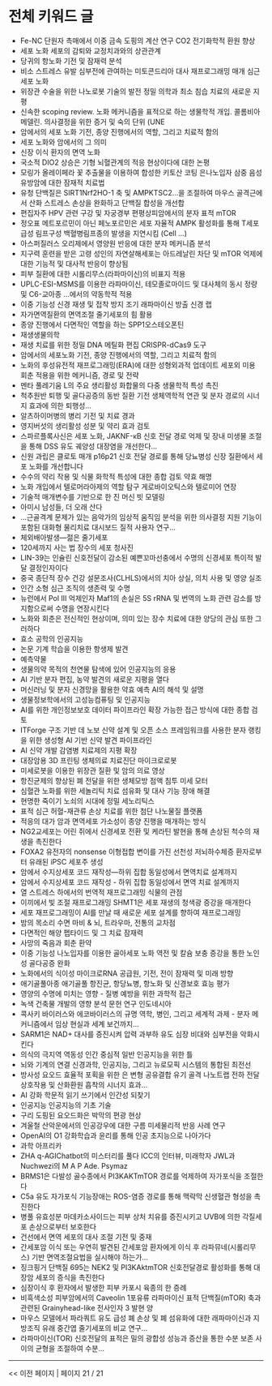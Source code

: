 # 전체 키워드 글

- Fe-NC 단원자 촉매에서 이중 금속 도핑의 계산 연구 CO2 전기화학적 환원 향상
- 세포 노화 세포의 감퇴와 교정치과와의 상관관계
- 당귀의 항노화 기전 및 잠재력 분석
- 비소 스트레스 유발 심부전에 관여하는 미토콘드리아 대사 재프로그래밍 매개 심근 세포 노화
- 위장관 수술을 위한 나노로봇 기술의 발전 정밀 의학과 최소 침습 치료의 새로운 지평
- 신속한 scoping review. 노화 메커니즘을 표적으로 하는 생물학적 개입. 콜롬비아 메델린. 의사결정을 위한 증거 및 숙의 단위 (UNE
- 암에서의 세포 노화 기전, 종양 진행에서의 역할, 그리고 치료적 함의
- 세포 노화와 암에서의 그 의미
- 신장 이식 환자의 면역 노화
- 국소적 DIO2 상승은 기형 뇌혈관계의 적응 현상이다에 대한 논평
- 모링가 올레이페라 꽃 추출물을 이용하여 합성한 키토산 코팅 은나노입자 삼중 음성 유방암에 대한 잠재적 치료법
- 유청 단백질은 SIRT1Nrf2HO-1 축 및 AMPKTSC2…을 조절하여 마우스 골격근에서 산화 스트레스 손상을 완화하고 단백질 합성을 개선합
- 편집자주 HPV 관련 구강 및 자궁경부 편평상피암에서의 분자 표적 mTOR
- 정오표 메트포르민이 아닌 페노포르민은 세포 자율적 AMPK 활성화를 통해 T세포 급성 림프구성 백혈병림프종의 발생을 지연시킴 (Cell …)
- 아스퍼질러스 오리제에서 영양원 반응에 대한 분자 메커니즘 분석
- 지구력 훈련을 받은 고령 성인의 자연살해세포는 아드레날린 차단 및 mTOR 억제에 대한 기능적 및 대사적 반응이 향상됨
- 피부 질환에 대한 시롤리무스(라파마이신)의 비표지 적용
- UPLC-ESI-MSMS를 이용한 라파마이신, 테모졸로마이드 및 대사체의 동시 정량 및 C6-교아종 …에서의 약동학적 적용
- 이중 기능성 신경 재생 및 접착 방지 조기 래파마이신 방출 신경 랩
- 자가면역질환의 면역조절 줄기세포의 힘 활용
- 종양 진행에서 다면적인 역할을 하는 SPP1오스테오폰틴
- 재생생물의학
- 재생 치료를 위한 정밀 DNA 메틸화 편집 CRISPR-dCas9 도구
- 암에서의 세포노화 기전, 종양 진행에서의 역할, 그리고 치료적 함의
- 노화의 후성유전적 재프로그래밍(ERA)에 대한 성형외과적 업데이트 세포외 미용 회춘 적용을 위한 메커니즘, 경로 및 전략
- 멘타 풀레기움 L의 주요 생리활성 화합물의 다중 생물학적 특성 촉진
- 척추원반 퇴행 및 골다공증의 동반 질환 기전 생체역학적 연관 및 분자 경로의 시너지 효과에 의한 퇴행성…
- 알츠하이머병의 병리 기전 및 치료 경과
- 영지버섯의 생리활성 성분 및 약리 효과 검토
- 스파르플록사신은 세포 노화, JAKNF-κB 신호 전달 경로 억제 및 장내 미생물 조절을 통해 DSS 유도 궤양성 대장염을 개선한다…
- 신원 과립은 클로토 매개 p16p21 신호 전달 경로를 통해 당뇨병성 신장 질환에서 세포 노화를 개선합니다
- 수수의 약리 작용 및 식물 화학적 특성에 대한 종합 검토 약효 해명
- 노화 개입에서 텔로머라아제의 역할 탐구 게로바이오틱스와 텔로미어 연장
- 기술적 매개변수를 기반으로 한 진 머신 빗 모델링
- 아미시 남성들, 더 오래 산다
- …근골격계 문제가 있는 음악가의 임상적 움직임 분석을 위한 의사결정 지원 기능이 포함된 대화형 물리치료 대시보드 질적 사용자 연구…
- 체외배아발생—젊은 줄기세포
- 120세까지 사는 법 장수의 세포 청사진
- LIN-39는 인슐린 신호전달이 감소된 예쁜꼬마선충에서 수명의 신경세포 특이적 발달 결정인자이다
- 중국 종단적 장수 건강 설문조사(CLHLS)에서의 치아 상실, 의치 사용 및 영양 실조
- 인간 소형 심근 조직의 생존력 및 수명
- 뉴런에서 Pol III 억제인자 Maf1의 손실은 5S rRNA 및 번역의 노화 관련 감소를 방지함으로써 수명을 연장시킨다
- 노화와 회춘은 전신적인 현상이며, 의미 있는 장수 치료에 대한 양당의 관심 또한 그러하다
- 효소 공학의 인공지능
- 논문 기계 학습을 이용한 항생제 발견
- 예측약물
- 생물의약 목적의 천연물 탐색에 있어 인공지능의 응용
- AI 기반 분자 편집, 농약 발견의 새로운 지평을 열다
- 머신러닝 및 분자 신경망을 활용한 약효 예측 AI의 해석 및 설명
- 생물정보학에서의 고성능컴퓨팅 및 인공지능
- AI를 위한 개인정보보호 데이터 파이프라인 확장 가능한 접근 방식에 대한 종합 검토
- ITForge 구조 기반 데 노보 신약 설계 및 오픈 소스 프레임워크를 사용한 분자 랭킹을 위한 생성형 AI 기반 신약 발견 파이프라인
- AI 신약 개발 감염병 치료제의 지평 확장
- 대장암용 3D 프린팅 생체의료 치료진단 마이크로로봇
- 미세로봇을 이용한 위장관 질환 및 암의 의료 영상
- 항진균제의 향상된 폐 전달을 위한 생체모방 점액 침투 미세 모터
- 심혈관 노화를 위한 세놀리틱 치료 섬유화 및 대사 기능 장애 해결
- 현명한 죽이기 노쇠의 시대에 정밀 세노리틱스
- 표적 심근 허혈-재관류 손상 치료를 위한 첨단 나노물질 플랫폼
- 적응의 대가 암과 면역세포 가소성이 종양 진행을 매개하는 방식
- NG2교세포는 어린 쥐에서 신경세포 전환 및 케라틴 발현을 통해 손상된 척수의 재생을 촉진한다
- FOXA2 유전자의 nonsense 이형접합 변이를 가진 선천성 저뇌하수체증 환자로부터 유래된 iPSC 세포주 생성
- 암에서 수지상세포 코드 재작성—하위 집합 동일성에서 면역치료 설계까지
- 암에서 수지상세포 코드 재작성 - 하위 집합 동일성에서 면역 치료 설계까지
- 열 스트레스 하에서의 번역적 재프로그래밍 식물의 관점
- 이끼에서 빛 조절 재프로그래밍 SHMT1은 세포 재생의 청색광 증강을 매개한다
- 세포 재프로그래밍이 AI를 만날 때 새로운 세포 설계를 향하여 재프로그래밍
- 밤의 목소리 수면 마비 & 뇌, 트라우마, 전통의 교차점
- 다면적인 해양 펩타이드 및 그 치료 잠재력
- 사망의 죽음과 회춘 환약
- 이중 기능성 나노입자를 이용한 골아세포 노화 역전 및 칼슘 보충 증강을 통한 노인성 골다공증 완화
- 노화에서의 식이성 마이크로RNA 공급원, 기전, 전이 잠재력 및 미래 방향
- 애기골풀아종 애기골풀 항진균, 항당뇨병, 항노화 및 신경보호 효능 평가
- 영양의 수명에 미치는 영향 - 질병 예방을 위한 과학적 접근
- 녹색 건축물 개발의 영향 분석 문헌 연구 인도네시아
- 콕사키 바이러스와 에코바이러스의 규명 역학, 병인, 그리고 세계적 과제 - 분자 메커니즘에서 임상 현실과 세계 보건까지…
- SARM1은 NAD+ 대사를 증진시켜 압력 과부하 유도 심장 비대와 심부전을 악화시킨다
- 의식의 극지역 역동성 인간 중심적 일반 인공지능을 위한 틀
- 뇌와 기계의 연결 신경과학, 인공지능, 그리고 뉴로모픽 시스템의 통합된 최전선
- 방사성 요오드 효율적 포획을 위한 은 변형 공유결합 유기 골격 나노트랩 전하 전달 상호작용 및 산화환원 흡착의 시너지 효과…
- AI 강화 학문적 읽기 쓰기에서 인간성 되찾기
- 인공지능 인공지능의 기초 기술
- 구리 도핑된 요오드화은 박막의 편광 현상
- 겨울철 산악운에서의 인공강우에 대한 구름 미세물리적 반응 사례 연구
- OpenAI의 O1 강화학습과 윤리를 통해 인공 초지능으로 나아가다
- 과학 아프리카
- ZHA q-AGIChatbot의 미스터리를 풀다 ICC의 인터뷰, 미래학자 JWL과 Nuchwezi의 M A P Ade. Psymaz
- BRMS1은 다발성 골수종에서 PI3KAKTmTOR 경로를 억제하여 자가포식을 조절한다
- C5a 유도 자가포식 기능장애는 ROS-염증 경로를 통해 맥락막 신생혈관 형성을 촉진한다
- 병풀 유효성분 마데카소사이드는 피부 상처 치유를 증진시키고 UVB에 의한 각질세포 손상으로부터 보호한다
- 건선에서 면역 세포의 대사 조절 기전 및 중재
- 간세포암 이식 또는 우연히 발견된 간세포암 환자에게 이식 후 라파뮤네(시롤리무스) 기반 면역조절요법을 실시해야 하는가…
- 징크핑거 단백질 695는 NEK2 및 PI3KAktmTOR 신호전달경로 활성화를 통해 대장암 세포의 증식을 촉진한다
- 심장이식 후 환자에서 발생한 피부 카포시 육종의 한 증례
- 비흑색소성 피부암에서의 Caveolin 1포유류 라파마이신 표적 단백질(mTOR) 축과 관련된 Grainyhead-like 전사인자 3 발현 양
- 마우스 모델에서 파라쿼트 유도 급성 폐 손상 및 폐 섬유화에 대한 래파마이신과 지방조직 유래 중간엽 줄기세포의 비교 연구…
- 라파마이신(TOR) 신호전달의 표적은 밀의 광합성 성능과 증산을 통한 수분 보존 사이의 균형을 조절하여 수분…

---
<< 이전 페이지 | 페이지 21 / 21